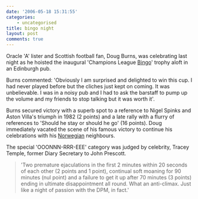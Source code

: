 ```yaml
---
date: '2006-05-18 15:31:55'
categories:
    - uncategorised
title: bingo night
layout: post
comments: true
---
```


Oracle 'A' lister and Scottish football fan, Doug Burns, was celebrating
last night as he hoisted the inaugural 'Champions League
[Bingo](http://www.nbrightside.com/blog/2006/05/17/champions-league-bingo/)'
trophy aloft in an Edinburgh pub.

Burns commented: 'Obviously I am surprised and delighted to win this
cup. I had never played before but the cliches just kept on coming. It
was unbelievable. I was in a noisy pub and I had to ask the barstaff to
pump up the volume and my friends to stop talking but it was worth it'.

Burns secured victory with a superb spot to a reference to Nigel Spinks
and Aston Villa's triumph in 1982 (2 points) and a late rally with a
flurry of references to 'Should he stay or should he go' (16 points).
Doug immediately vacated the scene of his famous victory to continue his
celebrations with his
[Norwegian](http://oracledoug.com/serendipity/index.php?/archives/781-Norwegians.html)
neighbours.

The special 'OOONNN-RRR-EEE' category was judged by celebrity, Tracey
Temple, former Diary Secretary to John Prescott.
> 'Two premature ejaculations in the first 2 minutes within 20 seconds
> of each other (2 points and 1 point), continual soft moaning for 90
> minutes (nul point) and a failure to get it up after 70 minutes (3
> points) ending in ultimate disappointment all round. What an
> anti-climax. Just like a night of passion with the DPM, in fact.'
